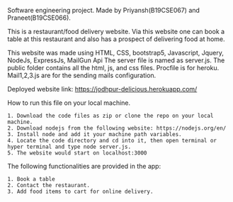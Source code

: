 Software engineering project. Made by Priyansh(B19CSE067) and Praneet(B19CSE066).

This is a restaurant/food delivery website. Via this website one can book a table at this restaurant and also has a prospect of delivering food at home.

This website was made using HTML, CSS, bootstrap5, Javascript, Jquery, NodeJs, ExpressJs, MailGun Api
The server file is named as server.js. The public folder contains all the html, js, and css files. Procfile is for heroku. Mail1,2,3.js are for the sending mails configuration.

Deployed website link: https://jodhpur-delicious.herokuapp.com/

How to run this file on your local machine.

	1. Download the code files as zip or clone the repo on your local machine.
	2. Download nodejs from the following website: https://nodejs.org/en/
	3. Install node and add it your machine path variables.
	4. Locate the code directory and cd into it, then open terminal or hyper terminal and type node server.js.
	5. The website would start on localhost:3000

The following functionalities are provided in the app:

    1. Book a table
    2. Contact the restaurant.
    3. Add food items to cart for online delivery. 



